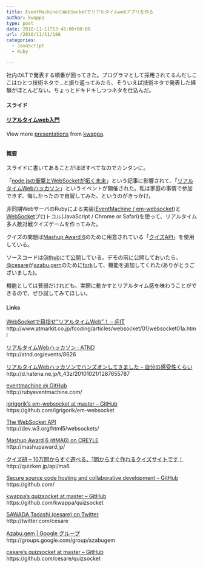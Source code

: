 ```yaml
---
title: EventMachineとWebSocketでリアルタイムwebアプリを作る
author: kwappa
type: post
date: 2010-11-11T13:45:00+00:00
url: /2010/11/11/186
categories:
  - JavaScript
  - Ruby

---
```

社内のLTで発表する順番が回ってきた。プログラマとして採用されてるんだしここはひとつ技術ネタで…と振り返ってみたら、そういえば技術ネタで発表した経験がほとんどない。ちょっとドキドキしつつネタを仕込んだ。

#### スライド

<div id="__ss_5740130" style="width: 425px;">
  <strong><a href="http://www.slideshare.net/kwappa/web-5740130" title="リアルタイムweb入門">リアルタイムweb入門</a></strong></p> 
  
  <div style="padding: 5px 0pt 12px;">
    View more <a href="http://www.slideshare.net/">presentations</a> from <a href="http://www.slideshare.net/kwappa">kwappa</a>.
  </div>
</div>

<!--more-->

#### 概要

スライドに書いてあることがほぼすべてなのでカンタンに。

「<a href="http://www.atmarkit.co.jp/fcoding/articles/websocket/01/websocket01a.html" target="_blank">node.jsの衝撃とWebSocketが拓く未来</a>」という記事に影響されて、「<a href="http://atnd.org/events/8626" target="_blank">リアルタイムWebハッカソン</a>」というイベントが開催された。私は家庭の事情で参加できず、悔しかったので自習してみた、というのがきっかけ。

非同期WebサーバのRubyによる実装(<a href="http://rubyeventmachine.com/" target="_blank">EventMachine / <a href="https://github.com/igrigorik/em-websocket" target="_blank">em-websocket</a>)と<a href="http://dev.w3.org/html5/websockets/" target="_blank">WebSocket</a>プロトコル(JavaScript / Chrome or Safari)を使って、リアルタイム多人数対戦クイズゲームを作ってみた。</p> 

<p>
  クイズの問題は<a href="http://mashupaward.jp/" target="_blank">Mashup Award 6</a>のために用意されている「<a href="http://quizken.jp/api/ma6" target="_blank">クイズAPI</a>」を使用している。
</p>

<p>
  ソースコードは<a href="https://github.com/" target="_blank">Github</a>にて<a href="https://github.com/kwappa/quizsocket" target="_blank">公開</a>している。デモの前に公開しておいたら、<a href="http://twitter.com/cesare" target="_blank">@cesare</a>が<a href="http://groups.google.com/group/azabugem" target="_blank">azabu.gem</a>のために<a href="https://github.com/cesare/quizsocket" target="_blank">fork</a>して、機能を追加してくれた(ありがとうございました)。
</p>

<p>
  機能としては貧弱だけれども、実際に動かすとリアルタイム感を味わうことができるので、ぜひ試してみてほしい。
</p>

<h4>
  Links
</h4>

<p>
  <a href="http://www.atmarkit.co.jp/fcoding/articles/websocket/01/websocket01a.html" target="_blank">WebSocketで目指せ“リアルタイムWeb”！ &#8211; ＠IT</a><br /> http://www.atmarkit.co.jp/fcoding/articles/websocket/01/websocket01a.html
</p>

<p>
  <a href="http://atnd.org/events/8626" target="_blank">リアルタイムWebハッカソン : ATND</a><br /> http://atnd.org/events/8626
</p>

<p>
  <a href="http://d.hatena.ne.jp/t_43z/20101021/1287655787" target="_blank">リアルタイムWebハッカソンでハンズオンしてきました &#8211; 自分の感受性くらい</a><br /> http://d.hatena.ne.jp/t_43z/20101021/1287655787
</p>

<p>
  <a href="http://rubyeventmachine.com/" target="_blank">eventmachine @ GitHub</a><br /> http://rubyeventmachine.com/
</p>

<p>
  <a href="https://github.com/igrigorik/em-websocket" target="_blank">igrigorik&#8217;s em-websocket at master &#8211; GitHub</a><br /> https://github.com/igrigorik/em-websocket
</p>

<p>
  <a href="http://dev.w3.org/html5/websockets/" target="_blank">The WebSocket API</a><br /> http://dev.w3.org/html5/websockets/
</p>

<p>
  <a href="http://mashupaward.jp/" target="_blank">Mashup Award 6 (#MA6) on CREYLE</a><br /> http://mashupaward.jp/
</p>

<p>
  <a href="http://quizken.jp/api/ma6" target="_blank">クイズ研 &#8211; 10万問からすぐ遊べる、1問からすぐ作れるクイズサイトです！</a><br /> http://quizken.jp/api/ma6
</p>

<p>
  <a href="https://github.com/" target="_blank">Secure source code hosting and collaborative development &#8211; GitHub</a><br /> https://github.com/
</p>

<p>
  <a href="https://github.com/kwappa/quizsocket" target="_blank">kwappa&#8217;s quizsocket at master &#8211; GitHub</a><br /> https://github.com/kwappa/quizsocket
</p>

<p>
  <a href="http://twitter.com/cesare" target="_blank">SAWADA Tadashi (cesare) on Twitter</a><br /> http://twitter.com/cesare
</p>

<p>
  <a href="http://groups.google.com/group/azabugem" target="_blank">Azabu.gem | Google グループ</a><br /> http://groups.google.com/group/azabugem
</p>

<p>
  <a href="https://github.com/cesare/quizsocket" target="_blank">cesare&#8217;s quizsocket at master &#8211; GitHub</a><br /> https://github.com/cesare/quizsocket
</p>
